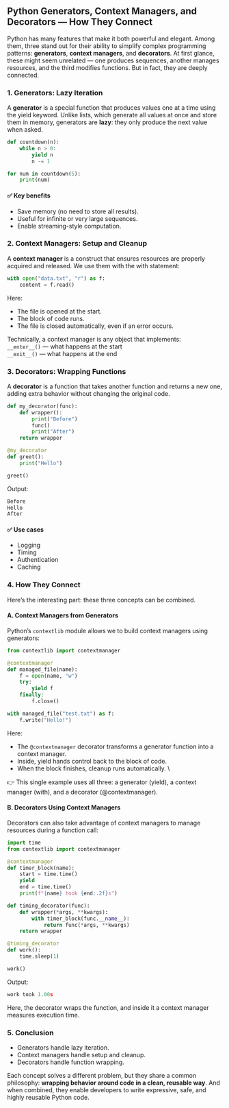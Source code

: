 ## Python Generators, Context Managers, and Decorators — How They Connect

Python has many features that make it both powerful and elegant. Among them, three stand out for their ability to 
simplify complex programming patterns: **generators**, **context managers**, and **decorators**. At first glance, these might seem 
unrelated — one produces sequences, another manages resources, and the third modifies functions. But in fact, they are 
deeply connected.

### 1. Generators: Lazy Iteration
A **generator** is a special function that produces values one at a time using the yield keyword. Unlike lists, which 
generate all values at once and store them in memory, generators are **lazy**: they only produce the next value when asked.

```python
def countdown(n):
    while n > 0:
        yield n
        n -= 1

for num in countdown(5):
    print(num)

```
#### ✅ Key benefits
- Save memory (no need to store all results).
- Useful for infinite or very large sequences.
- Enable streaming-style computation.

### 2. Context Managers: Setup and Cleanup
A **context manager** is a construct that ensures resources are properly acquired and released. We use them with the 
with statement:
```python
with open("data.txt", "r") as f:
    content = f.read()
```
Here:
- The file is opened at the start.
- The block of code runs.
- The file is closed automatically, even if an error occurs.

Technically, a context manager is any object that implements:   \
```__enter__()``` — what happens at the start  \
```__exit__()``` — what happens at the end

### 3. Decorators: Wrapping Functions
A **decorator** is a function that takes another function and returns a new one, adding extra behavior without changing 
the original code.
```python
def my_decorator(func):
    def wrapper():
        print("Before")
        func()
        print("After")
    return wrapper

@my_decorator
def greet():
    print("Hello")

greet()
```

Output:
```python
Before
Hello
After
```

#### ✅ Use cases
- Logging
- Timing
- Authentication
- Caching

### 4. How They Connect
Here’s the interesting part: these three concepts can be combined.

#### A. Context Managers from Generators
Python’s ```contextlib``` module allows we to build context managers using generators:
```python
from contextlib import contextmanager

@contextmanager
def managed_file(name):
    f = open(name, "w")
    try:
        yield f
    finally:
        f.close()

with managed_file("test.txt") as f:
    f.write("Hello!")
```
Here:
- The ```@contextmanager``` decorator transforms a generator function into a context manager.
- Inside, yield hands control back to the block of code.
- When the block finishes, cleanup runs automatically.  \

👉 This single example uses all three: a generator (yield), a context manager (with), and a decorator (@contextmanager).

#### B. Decorators Using Context Managers
Decorators can also take advantage of context managers to manage resources during a function call:

```python
import time
from contextlib import contextmanager

@contextmanager
def timer_block(name):
    start = time.time()
    yield
    end = time.time()
    print(f"{name} took {end:.2f}s")

def timing_decorator(func):
    def wrapper(*args, **kwargs):
        with timer_block(func.__name__):
            return func(*args, **kwargs)
    return wrapper

@timing_decorator
def work():
    time.sleep(1)

work()

```

Output:
```python
work took 1.00s
```
Here, the decorator wraps the function, and inside it a context manager measures execution time.

### 5. Conclusion
- Generators handle lazy iteration.
- Context managers handle setup and cleanup.
- Decorators handle function wrapping.

Each concept solves a different problem, but they share a common philosophy: **wrapping behavior around code in a clean, 
reusable way**. And when combined, they enable developers to write expressive, safe, and highly reusable Python code.

